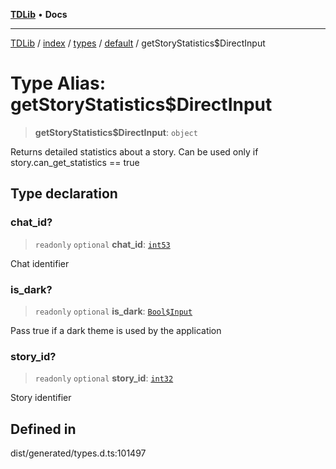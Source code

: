 [**TDLib**](../../../../../../README.md) • **Docs**

***

[TDLib](../../../../../../modules.md) / [index](../../../../../README.md) / [types](../../../README.md) / [default](../README.md) / getStoryStatistics$DirectInput

# Type Alias: getStoryStatistics$DirectInput

> **getStoryStatistics$DirectInput**: `object`

Returns detailed statistics about a story. Can be used only if story.can_get_statistics == true

## Type declaration

### chat\_id?

> `readonly` `optional` **chat\_id**: [`int53`](int53.md)

Chat identifier

### is\_dark?

> `readonly` `optional` **is\_dark**: [`Bool$Input`](Bool$Input.md)

Pass true if a dark theme is used by the application

### story\_id?

> `readonly` `optional` **story\_id**: [`int32`](int32.md)

Story identifier

## Defined in

dist/generated/types.d.ts:101497
